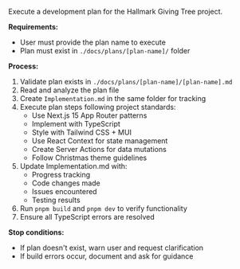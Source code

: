 Execute a development plan for the Hallmark Giving Tree project.

**Requirements:**
- User must provide the plan name to execute
- Plan must exist in `./docs/plans/[plan-name]/` folder

**Process:**
1. Validate plan exists in `./docs/plans/[plan-name]/[plan-name].md`
2. Read and analyze the plan file
3. Create `Implementation.md` in the same folder for tracking
4. Execute plan steps following project standards:
   - Use Next.js 15 App Router patterns
   - Implement with TypeScript
   - Style with Tailwind CSS + MUI
   - Use React Context for state management
   - Create Server Actions for data mutations
   - Follow Christmas theme guidelines
5. Update Implementation.md with:
   - Progress tracking
   - Code changes made
   - Issues encountered
   - Testing results
6. Run `pnpm build` and `pnpm dev` to verify functionality
7. Ensure all TypeScript errors are resolved

**Stop conditions:**
- If plan doesn't exist, warn user and request clarification
- If build errors occur, document and ask for guidance